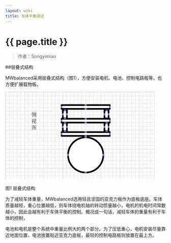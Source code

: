 ```yaml
---
layout: wiki
title: 车体平衡调试
---
```


# {{ page.title }}

> 作者：Songyimiao

##层叠式结构

MWbalanced采用层叠式结构（图1），方便安装电机、电池、控制电路板等，也方便扩展载物板。

![](/img/wiki/MWbalanced-structure.png)

图1 层叠式结构

为了减轻车体重量，MWbalanced选用轻且坚固的亚克力板作为底板底座。车体质量越轻，重心位置越低，则车体绕电机轴的转动惯量越小，电机的机电时间常数越小，因此会越有利于车体平衡的控制。概况成一句话，减轻车体的重量有利于车体的控制，

电池和电机是整个系统中重量比例大的两个部分。为了压低重心，电机安装尽量靠近地面位置，电池放置贴近亚克力底板，最轻的控制电路板则放置在最上方。

